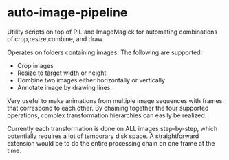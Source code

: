# auto-image-pipeline
Utility scripts on top of PIL and ImageMagick for automating combinations of crop,resize,combine, and draw.

Operates on folders containing images. The following are supported:
- Crop images
- Resize to target width or height
- Combine two images either horizontally or vertically
- Annotate image by drawing lines.

Very useful to make animations from multiple image sequences with frames that correspond to each other. By chaining together the four supported operations, complex transformation hierarchies can easily be realized.

Currently each transformation is done on ALL images step-by-step, which potentially requires a lot of temporary disk space. A straightforward extension would be to do the entire processing chain on one frame at the time.
